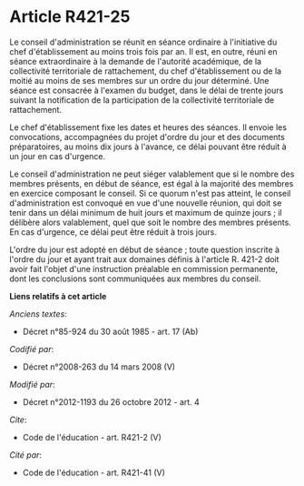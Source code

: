 # Article R421-25

Le conseil d'administration se réunit en séance ordinaire à l'initiative du chef d'établissement au moins trois fois par an.
Il est, en outre, réuni en séance extraordinaire à la demande de l'autorité académique, de la collectivité territoriale de
rattachement, du chef d'établissement ou de la moitié au moins de ses membres sur un ordre du jour déterminé. Une séance est
consacrée à l'examen du budget, dans le délai de trente jours suivant la notification de la participation de la collectivité
territoriale de rattachement. 

Le chef d'établissement fixe les dates et heures des séances. Il envoie les convocations, accompagnées du projet d'ordre du
jour et des documents préparatoires, au moins dix jours à l'avance, ce délai pouvant être réduit à un jour en cas d'urgence. 

Le conseil d'administration ne peut siéger valablement que si le nombre des membres présents, en début de séance, est égal à
la majorité des membres en exercice composant le conseil. Si ce quorum n'est pas atteint, le conseil d'administration est
convoqué en vue d'une nouvelle réunion, qui doit se tenir dans un délai minimum de huit jours et maximum de quinze jours ; il
délibère alors valablement, quel que soit le nombre des membres présents. En cas d'urgence, ce délai peut être réduit à trois
jours. 

L'ordre du jour est adopté en début de séance ; toute question inscrite à l'ordre du jour et ayant trait aux domaines définis
à l'article R. 421-2 doit avoir fait l'objet d'une instruction préalable en commission permanente, dont les conclusions sont
communiquées aux membres du conseil.

**Liens relatifs à cet article**

_Anciens textes_:

  - Décret n°85-924 du 30 août 1985 - art. 17 (Ab)

_Codifié par_:

  - Décret n°2008-263 du 14 mars 2008 (V)

_Modifié par_:

  - Décret n°2012-1193 du 26 octobre 2012 - art. 4

_Cite_:

  - Code de l'éducation - art. R421-2 (V)

_Cité par_:

  - Code de l'éducation - art. R421-41 (V)
